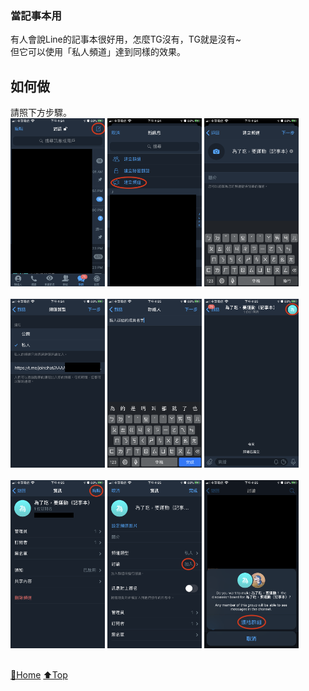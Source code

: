 ### 當記事本用
有人會說Line的記事本很好用，怎麼TG沒有，TG就是沒有~  
但它可以使用「私人頻道」達到同樣的效果。 

## 如何做
請照下方步驟。  
<img src="./assets/5_1_note_1.PNG" width="30%">
<img src="./assets/5_1_note_2.PNG" width="30%">
<img src="./assets/5_1_note_3.PNG" width="30%"><br><br>
<img src="./assets/5_1_note_4.PNG" width="30%">
<img src="./assets/5_1_note_5.PNG" width="30%">
<img src="./assets/5_1_note_6.PNG" width="30%"><br><br>
<img src="./assets/5_1_note_7.PNG" width="30%">
<img src="./assets/5_1_note_8.PNG" width="30%">
<img src="./assets/5_1_note_9.PNG" width="30%"><br><br>


[🔱Home](../README.md)  [⬆️Top](#當記事本用)